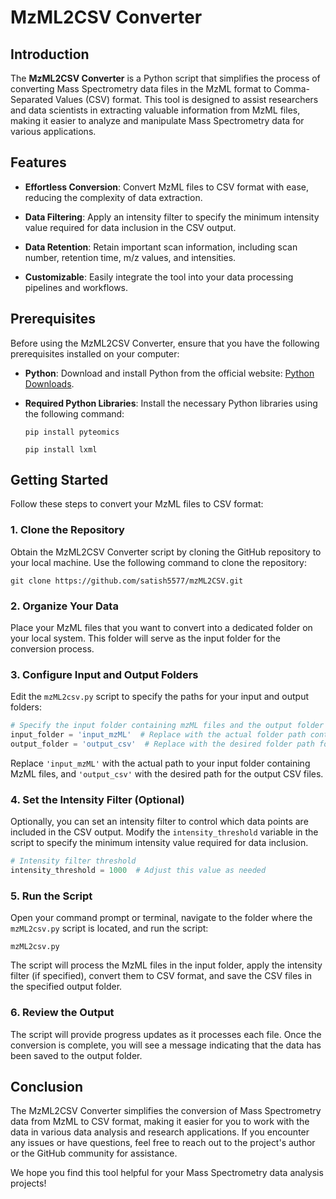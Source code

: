 # MzML2CSV Converter

## Introduction

The **MzML2CSV Converter** is a Python script that simplifies the process of converting Mass Spectrometry data files in the MzML format to Comma-Separated Values (CSV) format. This tool is designed to assist researchers and data scientists in extracting valuable information from MzML files, making it easier to analyze and manipulate Mass Spectrometry data for various applications.

## Features

- **Effortless Conversion**: Convert MzML files to CSV format with ease, reducing the complexity of data extraction.

- **Data Filtering**: Apply an intensity filter to specify the minimum intensity value required for data inclusion in the CSV output.

- **Data Retention**: Retain important scan information, including scan number, retention time, m/z values, and intensities.

- **Customizable**: Easily integrate the tool into your data processing pipelines and workflows.

## Prerequisites

Before using the MzML2CSV Converter, ensure that you have the following prerequisites installed on your computer:

- **Python**: Download and install Python from the official website: [Python Downloads](https://www.python.org/downloads/).

- **Required Python Libraries**: Install the necessary Python libraries using the following command:

  ```shell
  pip install pyteomics
  ```

    ```shell
  pip install lxml
  ```

## Getting Started

Follow these steps to convert your MzML files to CSV format:

### 1. Clone the Repository

Obtain the MzML2CSV Converter script by cloning the GitHub repository to your local machine. Use the following command to clone the repository:

```shell
git clone https://github.com/satish5577/mzML2CSV.git
```
### 2. Organize Your Data

Place your MzML files that you want to convert into a dedicated folder on your local system. This folder will serve as the input folder for the conversion process.

### 3. Configure Input and Output Folders

Edit the `mzML2csv.py` script to specify the paths for your input and output folders:

```python
# Specify the input folder containing mzML files and the output folder for CSV files
input_folder = 'input_mzML'  # Replace with the actual folder path containing mzML files
output_folder = 'output_csv'  # Replace with the desired folder path for CSV files
```

Replace `'input_mzML'` with the actual path to your input folder containing MzML files, and `'output_csv'` with the desired path for the output CSV files.

### 4. Set the Intensity Filter (Optional)

Optionally, you can set an intensity filter to control which data points are included in the CSV output. Modify the `intensity_threshold` variable in the script to specify the minimum intensity value required for data inclusion.

```python
# Intensity filter threshold
intensity_threshold = 1000  # Adjust this value as needed
```

### 5. Run the Script

Open your command prompt or terminal, navigate to the folder where the `mzML2csv.py` script is located, and run the script:

```shell
mzML2csv.py
```

The script will process the MzML files in the input folder, apply the intensity filter (if specified), convert them to CSV format, and save the CSV files in the specified output folder.

### 6. Review the Output

The script will provide progress updates as it processes each file. Once the conversion is complete, you will see a message indicating that the data has been saved to the output folder.

## Conclusion

The MzML2CSV Converter simplifies the conversion of Mass Spectrometry data from MzML to CSV format, making it easier for you to work with the data in various data analysis and research applications. If you encounter any issues or have questions, feel free to reach out to the project's author or the GitHub community for assistance.

We hope you find this tool helpful for your Mass Spectrometry data analysis projects!
